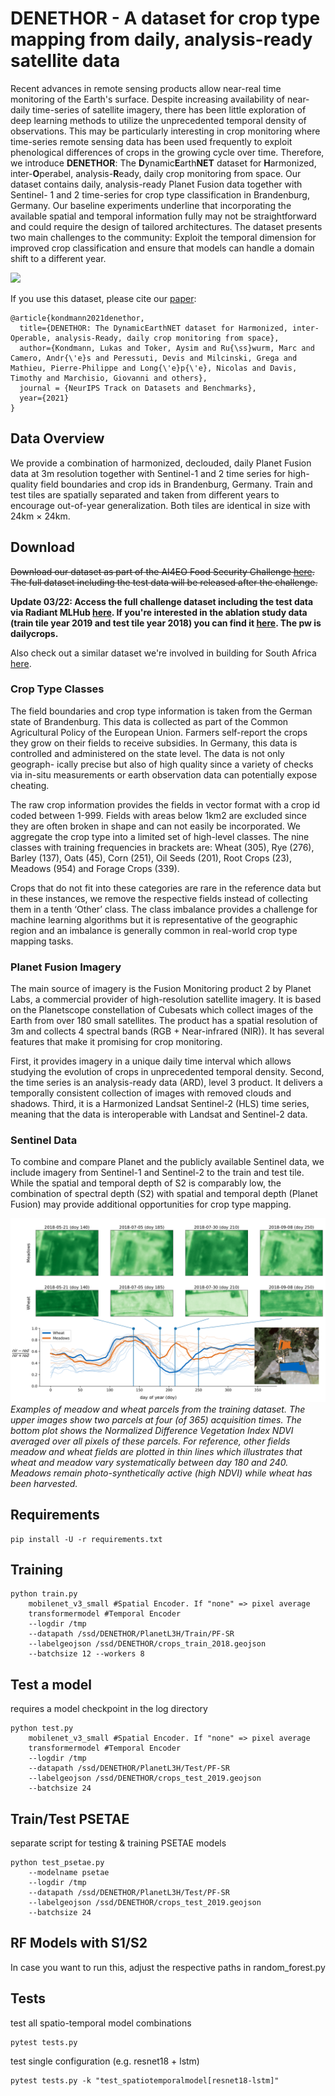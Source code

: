 # DENETHOR - A dataset for crop type mapping from daily, analysis-ready satellite data


Recent advances in remote sensing products allow near-real time monitoring of the
Earth's surface. Despite increasing availability of near-daily time-series of satellite
imagery, there has been little exploration of deep learning methods to utilize
the unprecedented temporal density of observations. This may be particularly
interesting in crop monitoring where time-series remote sensing data has been used
frequently to exploit phenological differences of crops in the growing cycle over
time. Therefore, we introduce **DENETHOR**: The **D**ynamic**E**arth**NET** dataset for
**H**armonized, inter-**O**perabel, analysis-**R**eady, daily crop monitoring from space.
Our dataset contains daily, analysis-ready Planet Fusion data together with Sentinel-
1 and 2 time-series for crop type classification in Brandenburg, Germany. Our
baseline experiments underline that incorporating the available spatial and temporal
information fully may not be straightforward and could require the design of
tailored architectures. The dataset presents two main challenges to the community:
Exploit the temporal dimension for improved crop classification and ensure that
models can handle a domain shift to a different year.

![](sample.gif)

If you use this dataset, please cite our [paper](https://openreview.net/forum?id=uUa4jNMLjrL):

```
@article{kondmann2021denethor,
  title={DENETHOR: The DynamicEarthNET dataset for Harmonized, inter-Operable, analysis-Ready, daily crop monitoring from space},
  author={Kondmann, Lukas and Toker, Aysim and Ru{\ss}wurm, Marc and Camero, Andr{\'e}s and Peressuti, Devis and Milcinski, Grega and Mathieu, Pierre-Philippe and Long{\'e}p{\'e}, Nicolas and Davis, Timothy and Marchisio, Giovanni and others},
  journal = {NeurIPS Track on Datasets and Benchmarks},
  year={2021}
}
```


## Data Overview

We provide a combination of harmonized, declouded, daily Planet Fusion data at 3m resolution 
together with Sentinel-1 and 2 time series for high-quality field boundaries and crop ids in 
Brandenburg, Germany. Train and test tiles are spatially separated and taken from different 
years to encourage out-of-year generalization. Both tiles are identical in size with 24km × 24km.

## Download


~~Download our dataset as part of the AI4EO Food Security Challenge [here](https://platform.ai4eo.eu/ai4food-security-germany/data).
 The full dataset including the test data will be released after the challenge.~~


**Update 03/22: Access the full challenge dataset including the test data via Radiant MLHub [here](https://mlhub.earth/data/dlr_fusion_competition_germany). If you're interested in the ablation study data (train tile year 2019 and test tile year 2018) you can find it [here](https://syncandshare.lrz.de/getlink/fiXFZXGbGcd9SxWTVnNv5qrx/). The pw is dailycrops.**

Also check out a similar dataset we're involved in building for South Africa [here](https://mlhub.earth/data/ref_fusion_competition_south_africa).


### Crop Type Classes

The field boundaries and crop type information is taken from the
German state of Brandenburg. This data is collected as part of the Common Agricultural Policy of
the European Union. Farmers self-report the crops they grow on their fields to receive subsidies. In
Germany, this data is controlled and administered on the state level. The data is not only geograph-
ically precise but also of high quality since a variety of checks via in-situ measurements or earth
observation data can potentially expose cheating.

The raw crop information provides the fields in vector format with a crop id coded between 1-999.
Fields with areas below 1km2 are excluded since they are often broken in shape and can not easily be
incorporated. We aggregate the crop type into a limited set of high-level classes. 
The nine classes with training frequencies in brackets are: Wheat
(305), Rye (276), Barley (137), Oats (45), Corn (251), Oil Seeds (201), Root Crops (23), Meadows
(954) and Forage Crops (339).

Crops that do not fit into these categories are rare in the reference data but in these instances, we
remove the respective fields instead of collecting them in a tenth ‘Other’ class. The class imbalance
provides a challenge for machine learning algorithms but it is representative of the geographic region
and an imbalance is generally common in real-world crop type mapping tasks.

### Planet Fusion Imagery

The main source of imagery is the Fusion Monitoring product 2 by Planet
Labs, a commercial provider of high-resolution satellite imagery. It is based on the Planetscope
constellation of Cubesats which collect images of the Earth from over 180 small satellites. The
product has a spatial resolution of 3m and collects 4 spectral bands (RGB + Near-infrared (NIR)). It
has several features that make it promising for crop monitoring.

First, it provides imagery in a unique daily time interval which allows studying the evolution of
crops in unprecedented temporal density. Second, the time series is an analysis-ready data (ARD), 
level 3 product. It delivers a temporally consistent collection of images with removed clouds and 
shadows. Third, it is a Harmonized Landsat Sentinel-2 (HLS) time series, meaning that the data is 
interoperable with Landsat and Sentinel-2 data.

### Sentinel Data

To combine and compare Planet and the publicly available Sentinel data, we include
imagery from Sentinel-1 and Sentinel-2 to the train and test tile. While the spatial and temporal
depth of S2 is comparably low, the combination of spectral depth (S2) with spatial and temporal
depth (Planet Fusion) may provide additional opportunities for crop type mapping.

![Example](example.png)
*Examples of meadow and wheat parcels from the training dataset. The upper images show
two parcels at four (of 365) acquisition times. The bottom plot shows the Normalized Difference
Vegetation Index NDVI averaged over all pixels of these parcels. For reference, other fields
meadow and wheat fields are plotted in thin lines which illustrates that wheat and meadow vary
systematically between day 180 and 240. Meadows remain photo-synthetically active (high NDVI)
while wheat has been harvested.*


## Requirements 

```
pip install -U -r requirements.txt
```

## Training

```
python train.py 
    mobilenet_v3_small #Spatial Encoder. If "none" => pixel average
    transformermodel #Temporal Encoder
    --logdir /tmp 
    --datapath /ssd/DENETHOR/PlanetL3H/Train/PF-SR 
    --labelgeojson /ssd/DENETHOR/crops_train_2018.geojson
    --batchsize 12 --workers 8
```

## Test a model 
requires a model checkpoint in the log directory
```
python test.py 
    mobilenet_v3_small #Spatial Encoder. If "none" => pixel average
    transformermodel #Temporal Encoder
    --logdir /tmp 
    --datapath /ssd/DENETHOR/PlanetL3H/Test/PF-SR 
    --labelgeojson /ssd/DENETHOR/crops_test_2019.geojson
    --batchsize 24
```


## Train/Test PSETAE
separate script for testing & training PSETAE models
```
python test_psetae.py 
    --modelname psetae 
    --logdir /tmp 
    --datapath /ssd/DENETHOR/PlanetL3H/Test/PF-SR 
    --labelgeojson /ssd/DENETHOR/crops_test_2019.geojson
    --batchsize 24
```
## RF Models with S1/S2

In case you want to run this, adjust the respective paths in random_forest.py

## Tests

test all spatio-temporal model combinations
```angular2html
pytest tests.py
```

test single configuration (e.g. resnet18 + lstm)
```
pytest tests.py -k "test_spatiotemporalmodel[resnet18-lstm]"
```
